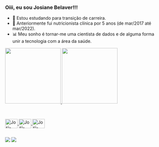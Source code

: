 ### Oiii, eu sou Josiane Belaver!!! 


- 🔭 Estou estudando para transição de carreira.
- 🍎 Anteriormente fui nutricionista clínica por 5 anos (de mar/2017 até mar/2022).
- 📊 Meu sonho é tornar-me uma cientista de dados e de alguma forma unir a tecnologia com a área da saúde.

<div>
  <a href="https://github.com/josibelaver">
  <img height="180em" src="https://github-readme-stats.vercel.app/api?username=josibelaver&show_icons=true&theme=radical" />
  <img height="180em" src="https://github-readme-stats.vercel.app/api/top-langs/?username=josibelaver&layout=compact&theme=radical" />
</div>

  
##
<div style="display: inline_block"><br>
  <img align= "center" alt="Josi-Python" height="30" width="40" src="https://cdn.jsdelivr.net/gh/devicons/devicon/icons/python/python-original.svg" />
  <img align= "center" alt="Josi-Python" height="30" width="40" src="https://cdn.jsdelivr.net/gh/devicons/devicon/icons/pandas/pandas-original.svg" />
  <img align= "center" alt="Josi-Python" height="30" width="40" src="https://cdn.jsdelivr.net/gh/devicons/devicon/icons/numpy/numpy-original.svg" />

 ##
 <div>
<a href="https://www.linkedin.com/in/josianebelaver/" target="_blank"><img src="https://img.shields.io/badge/LinkedIn-0077B5?style=for-the-badge&logo=linkedin&logoColor=white" target="_blank"></a>
<a href="https://www.instagram.com/josi.belaver/" target="_blank"><img src="https://img.shields.io/badge/Instagram-E4405F?style=for-the-badge&logo=instagram&logoColor=white" target="_blank"></a>
 </div>
